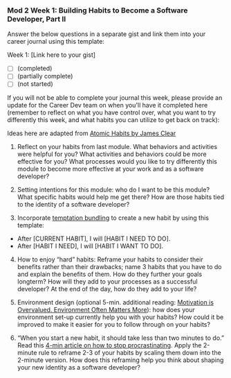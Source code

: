 ### Mod 2 Week 1: Building Habits to Become a Software Developer, Part II <a name="week-1"></a>
Answer the below questions in a separate gist and link them into your career journal using this template:

Week 1: [Link here to your gist]
- [ ] (completed)
- [ ] (partially complete)
- [ ] (not started)

If you will not be able to complete your journal this week, please provide an update for the Career Dev team on when you'll have it completed here (remember to reflect on what you have control over, what you want to try differently this week, and what habits you can utilize to get back on track): 

Ideas here are adapted from [Atomic Habits by James Clear](https://bookshop.org/books/atomic-habits-an-easy-proven-way-to-build-good-habits-break-bad-ones/9780735211292)

1. Reflect on your habits from last module. What behaviors and activities were helpful for you? What activities and behaviors could be more effective for you? What processes would you like to try differently this module to become more effective at your work and as a software developer?

2. Setting intentions for this module: who do I want to be this module? What specific habits would help me get there? How are those habits tied to the identity of a software developer?

3. Incorporate [temptation bundling](https://jamesclear.com/temptation-bundling) to create a new habit by using this template:

* After [CURRENT HABIT], I will [HABIT I NEED TO DO].
* After [HABIT I NEED], I will [HABIT I WANT TO DO].

4. How to enjoy “hard” habits: Reframe your habits to consider their benefits rather than their drawbacks; name 3 habits that you have to do and explain the benefits of them. How do they further your goals longterm? How will they add to your processes as a successful developer? At the end of the day, how do they add to your life?

5. Environment design (optional 5-min. additional reading: [Motivation is Overvalued. Environment Often Matters More](https://jamesclear.com/power-of-environment)): how does your environment set-up currently help you with your habits? How could it be improved to make it easier for you to follow through on your habits?

6. “When you start a new habit, it should take less than two minutes to do.” Read this [4-min article on how to stop procrastinating](https://jamesclear.com/how-to-stop-procrastinating). Apply the 2-minute rule to reframe 2-3 of your habits by scaling them down into the 2-minute version. How does this reframing help you think about shaping your new identity as a software developer?
